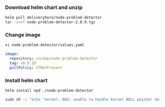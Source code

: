 ### Download helm chart and unzip

```sh
helm pull deliveryhero/node-problem-detector
tar -zxvf node-problem-detector-2.0.9.tgz
```

### Change image

```sh
vi node-problem-detector/values.yaml
```

```yaml
image:
  repository: cncamp/node-problem-detector
  tag: v0.8.10
  pullPolicy: IfNotPresent
```

### Install helm chart

```sh
helm install npd ./node-problem-detector
```

```sh
sudo sh -c "echo 'kernel: BUG: unable to handle kernel NULL pointer dereference at TESTING' >> /dev/kmsg"
```
